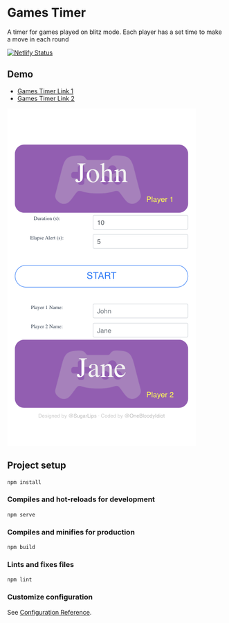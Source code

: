 # Games Timer
A timer for games played on blitz mode. Each player has a set time to make a move in each round

[![Netlify Status](https://api.netlify.com/api/v1/badges/05a7e0e3-f399-47cc-850e-228696f42241/deploy-status)](https://app.netlify.com/sites/mystifying-williams-688592/deploys)

## Demo
- [Games Timer Link 1](https://games-timer.acelords.space/)
- [Games Timer Link 2](https://mystifying-williams-688592.netlify.app/)

![Screenshot1](screenshot1.png)

## Project setup
```
npm install
```

### Compiles and hot-reloads for development
```
npm serve
```

### Compiles and minifies for production
```
npm build
```

### Lints and fixes files
```
npm lint
```

### Customize configuration
See [Configuration Reference](https://cli.vuejs.org/config/).


